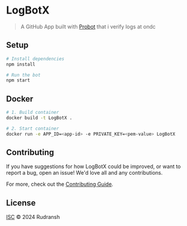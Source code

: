 # LogBotX

> A GitHub App built with [Probot](https://github.com/probot/probot) that i verify logs at ondc

## Setup

```sh
# Install dependencies
npm install

# Run the bot
npm start
```

## Docker

```sh
# 1. Build container
docker build -t LogBotX .

# 2. Start container
docker run -e APP_ID=<app-id> -e PRIVATE_KEY=<pem-value> LogBotX
```

## Contributing

If you have suggestions for how LogBotX could be improved, or want to report a bug, open an issue! We'd love all and any contributions.

For more, check out the [Contributing Guide](CONTRIBUTING.md).

## License

[ISC](LICENSE) © 2024 Rudransh
